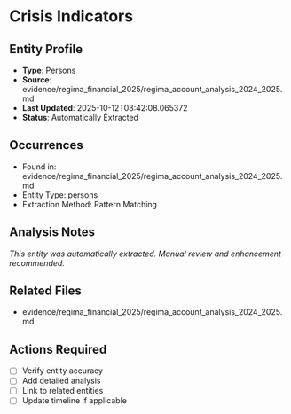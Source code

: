 # Crisis Indicators

## Entity Profile
- **Type**: Persons
- **Source**: evidence/regima_financial_2025/regima_account_analysis_2024_2025.md
- **Last Updated**: 2025-10-12T03:42:08.065372
- **Status**: Automatically Extracted

## Occurrences
- Found in: evidence/regima_financial_2025/regima_account_analysis_2024_2025.md
- Entity Type: persons
- Extraction Method: Pattern Matching

## Analysis Notes
*This entity was automatically extracted. Manual review and enhancement recommended.*

## Related Files
- evidence/regima_financial_2025/regima_account_analysis_2024_2025.md

## Actions Required
- [ ] Verify entity accuracy
- [ ] Add detailed analysis
- [ ] Link to related entities
- [ ] Update timeline if applicable
